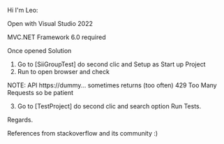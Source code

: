 Hi I'm Leo:

Open with Visual Studio 2022 

MVC.NET
Framework 6.0 required

Once opened Solution
1. Go to [SiiGroupTest] do second clic and Setup as Start up Project
2. Run to open browser and check

NOTE:
API https://dummy... sometimes returns (too often)
429 Too Many Requests
so be patient

3. Go to [TestProject] do second clic and search option Run Tests.

Regards.

References from stackoverflow and its community :)
